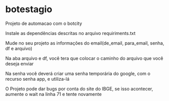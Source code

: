 # botestagio

Projeto de automacao com o botcity

Instale as dependências descritas no arquivo requiriments.txt

Mude no seu projeto as informações do email(de_email, para_email, senha, df e arquivo)

Na aba arquivo e df, você tera que colocar o caminho do arquivo que você deseja enviar

Na senha você deverá criar uma senha temporária do google, com o recurso senha app, e utiliza-lá

O Projeto pode dar bugs por conta do site do IBGE, se isso acontecer, aumente o wait na linha 71 e tente novamente
